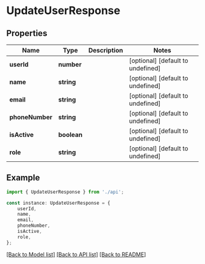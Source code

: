 # UpdateUserResponse


## Properties

Name | Type | Description | Notes
------------ | ------------- | ------------- | -------------
**userId** | **number** |  | [optional] [default to undefined]
**name** | **string** |  | [optional] [default to undefined]
**email** | **string** |  | [optional] [default to undefined]
**phoneNumber** | **string** |  | [optional] [default to undefined]
**isActive** | **boolean** |  | [optional] [default to undefined]
**role** | **string** |  | [optional] [default to undefined]

## Example

```typescript
import { UpdateUserResponse } from './api';

const instance: UpdateUserResponse = {
    userId,
    name,
    email,
    phoneNumber,
    isActive,
    role,
};
```

[[Back to Model list]](../README.md#documentation-for-models) [[Back to API list]](../README.md#documentation-for-api-endpoints) [[Back to README]](../README.md)
